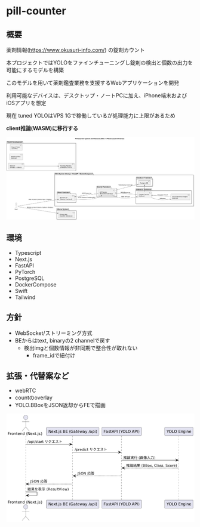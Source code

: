 # pill-counter

## 概要

薬剤情報(https://www.okusuri-info.com/) の錠剤カウント

本プロジェクトではYOLOをファインチューニングし錠剤の検出と個数の出力を可能にするモデルを構築

このモデルを用いて薬剤鑑査業務を支援するWebアプリケーションを開発

利用可能なデバイスは、デスクトップ・ノートPCに加え、iPhone端末およびiOSアプリを想定

現在 tuned YOLOはVPS 1Gで稼働しているが処理能力に上限があるため

**client推論(WASM)に移行する**


![AR](ar.png)

## 環境
- Typescript
- Next.js
- FastAPI
- PyTorch
- PostgreSQL
- DockerCompose
- Swift
- Tailwind

## 方針
- WebSocket/ストリーミング方式
- BEからはtext, binaryの2 channelで戻す
  - 検出imgと個数情報が非同期で整合性が取れない
    - frame_idで紐付け

## 拡張・代替案など
- webRTC
- countのoverlay
- YOLO.BBoxをJSON返却からFEで描画


![AR](ws.png)
